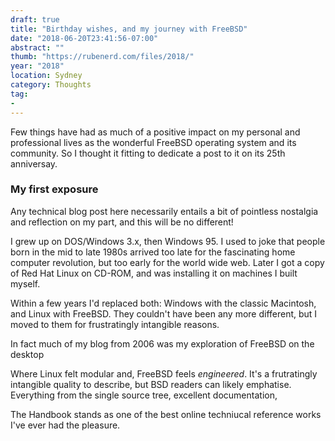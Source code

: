 ```yaml
---
draft: true
title: "Birthday wishes, and my journey with FreeBSD"
date: "2018-06-20T23:41:56-07:00"
abstract: ""
thumb: "https://rubenerd.com/files/2018/"
year: "2018"
location: Sydney
category: Thoughts
tag:
- 
---
```

Few things have had as much of a positive impact on my personal and professional lives as the wonderful FreeBSD operating system and its community. So I thought it fitting to dedicate a post to it on its 25th anniversay.

### My first exposure

Any technical blog post here necessarily entails a bit of pointless nostalgia and reflection on my part, and this will be no different!

I grew up on DOS/Windows 3.x, then Windows 95. I used to joke that people born in the mid to late 1980s arrived too late for the fascinating home computer revolution, but too early for the world wide web. Later I got a copy of Red Hat Linux on CD-ROM, and was installing it on machines I built myself.

Within a few years I'd replaced both: Windows with the classic Macintosh, and Linux with FreeBSD. They couldn't have been any more different, but I moved to them for frustratingly intangible reasons.

In fact much of my blog from 2006 was my exploration of FreeBSD on the desktop

Where Linux felt modular and, FreeBSD feels *engineered*. It's a frutratingly intangible quality to describe, but BSD readers can likely emphatise. Everything from the single source tree, excellent documentation, 

The Handbook stands as one of the best online techniucal reference works I've ever had the pleasure.
